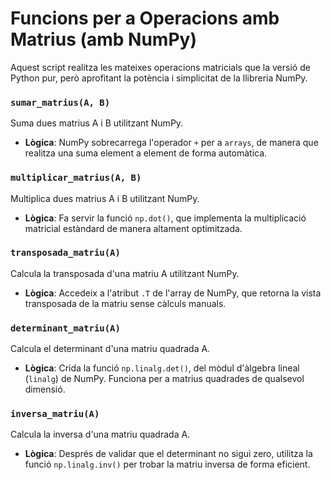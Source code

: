 # Funcions per a Operacions amb Matrius (amb NumPy)

Aquest script realitza les mateixes operacions matricials que la versió de Python pur, però aprofitant la potència i simplicitat de la llibreria NumPy.

### `sumar_matrius(A, B)`
Suma dues matrius A i B utilitzant NumPy.
- **Lògica**: NumPy sobrecarrega l'operador `+` per a `arrays`, de manera que realitza una suma element a element de forma automàtica.

### `multiplicar_matrius(A, B)`
Multiplica dues matrius A i B utilitzant NumPy.
- **Lògica**: Fa servir la funció `np.dot()`, que implementa la multiplicació matricial estàndard de manera altament optimitzada.

### `transposada_matriu(A)`
Calcula la transposada d'una matriu A utilitzant NumPy.
- **Lògica**: Accedeix a l'atribut `.T` de l'array de NumPy, que retorna la vista transposada de la matriu sense càlculs manuals.

### `determinant_matriu(A)`
Calcula el determinant d'una matriu quadrada A.
- **Lògica**: Crida la funció `np.linalg.det()`, del mòdul d'àlgebra lineal (`linalg`) de NumPy. Funciona per a matrius quadrades de qualsevol dimensió.

### `inversa_matriu(A)`
Calcula la inversa d'una matriu quadrada A.
- **Lògica**: Després de validar que el determinant no sigui zero, utilitza la funció `np.linalg.inv()` per trobar la matriu inversa de forma eficient.